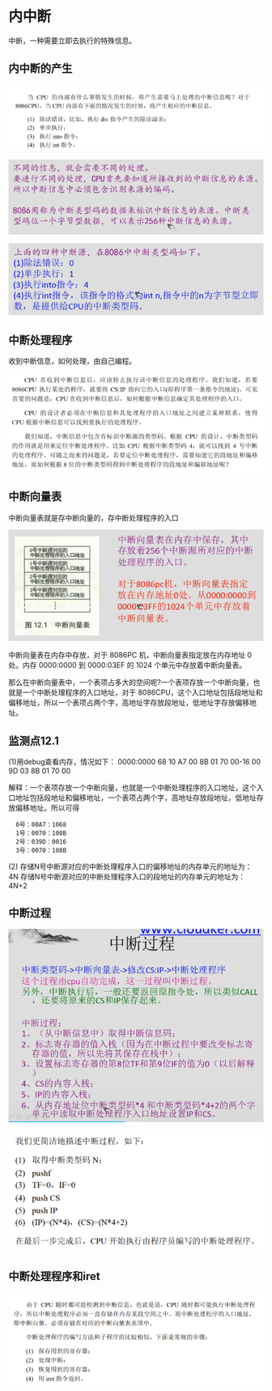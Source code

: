 # 内中断
中断，一种需要立即去执行的特殊信息。

## 内中断的产生
![Alt text](image-41.png)

![Alt text](image-42.png)

![Alt text](image-43.png)
## 中断处理程序
收到中断信息，如何处理，由自己编程。

![Alt text](image-44.png)

## 中断向量表
中断向量表就是存中断向量的，存中断处理程序的入口

![Alt text](image-45.png)

中断向量表在内存中存放，对于 8086PC 机，中断向量表指定放在内存地址 0 处。内存 0000:0000 到 0000:03EF 的 1024 个单元中存放着中断向量表。

那么在中断向量表中，一个表项占多大的空间呢?一个表项存放一个中断向量，也就是一个中断处理程序的入口地址，对于 8086CPU，这个入口地址包括段地址和偏移地址，所以一个表项占两个字，高地址字存放段地址，低地址字存放偏移地址。

## 监测点12.1
(1)用debug查看内存，情况如下：
0000:0000 68 10 A7 00 8B 01 70 00-16 00 9D 03 8B 01 70 00

解释：一个表项存放一个中断向量，也就是一个中断处理程序的入口地址，这个入口地址包括段地址和偏移地址，一个表项占两个字，高地址存放段地址，低地址存放偏移地址。所以可得
```
  0号：00A7：1068
  1号：0070：108B
  2号：039D：0016
  3号：0070：108B
```
(2)
存储N号中断源对应的中断处理程序入口的偏移地址的内存单元的地址为： 4N
存储N号中断源对应的中断处理程序入口的段地址的内存单元的地址为： 4N+2
## 中断过程
![Alt text](image-46.png)

![Alt text](image-47.png)
## 中断处理程序和iret
![Alt text](image-48.png)